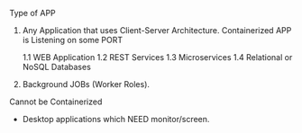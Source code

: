 Type of APP

1.  Any Application that uses Client-Server Architecture.
    Containerized APP is Listening on some PORT

    1.1 WEB Application
    1.2 REST Services
    1.3 Microservices
    1.4 Relational or NoSQL Databases

2.  Background JOBs (Worker Roles).

Cannot be Containerized 

- Desktop applications which NEED monitor/screen.
